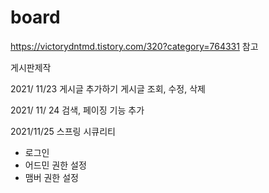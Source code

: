 # board
https://victorydntmd.tistory.com/320?category=764331 참고 

게시판제작

2021/ 11/23
게시글 추가하기
게시글 조회, 수정, 삭제 

2021/ 11/ 24
검색, 페이징 기능 추가

2021/11/25
스프링 시큐리티
- 로그인 
- 어드민 권한 설정
- 맴버 권한 설정
